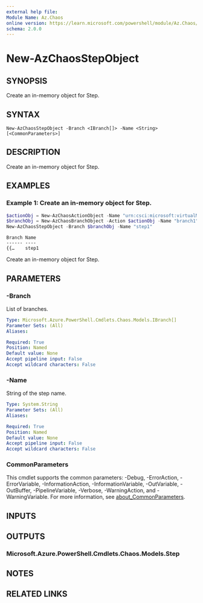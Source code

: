 ```yaml
---
external help file:
Module Name: Az.Chaos
online version: https://learn.microsoft.com/powershell/module/Az.Chaos/new-azchaosstepobject
schema: 2.0.0
---
```


# New-AzChaosStepObject

## SYNOPSIS
Create an in-memory object for Step.

## SYNTAX

```
New-AzChaosStepObject -Branch <IBranch[]> -Name <String> [<CommonParameters>]
```

## DESCRIPTION
Create an in-memory object for Step.

## EXAMPLES

### Example 1: Create an in-memory object for Step.
```powershell
$actionObj = New-AzChaosActionObject -Name "urn:csci:microsoft:virtualMachine:shutdown/1.0" -Type "continuous"
$branchObj = New-AzChaosBranchObject -Action $actionObj -Name "branch1"
New-AzChaosStepObject -Branch $branchObj -Name "step1"
```

```output
Branch Name
------ ----
{{…    step1
```

Create an in-memory object for Step.

## PARAMETERS

### -Branch
List of branches.

```yaml
Type: Microsoft.Azure.PowerShell.Cmdlets.Chaos.Models.IBranch[]
Parameter Sets: (All)
Aliases:

Required: True
Position: Named
Default value: None
Accept pipeline input: False
Accept wildcard characters: False
```

### -Name
String of the step name.

```yaml
Type: System.String
Parameter Sets: (All)
Aliases:

Required: True
Position: Named
Default value: None
Accept pipeline input: False
Accept wildcard characters: False
```

### CommonParameters
This cmdlet supports the common parameters: -Debug, -ErrorAction, -ErrorVariable, -InformationAction, -InformationVariable, -OutVariable, -OutBuffer, -PipelineVariable, -Verbose, -WarningAction, and -WarningVariable. For more information, see [about_CommonParameters](http://go.microsoft.com/fwlink/?LinkID=113216).

## INPUTS

## OUTPUTS

### Microsoft.Azure.PowerShell.Cmdlets.Chaos.Models.Step

## NOTES

## RELATED LINKS

